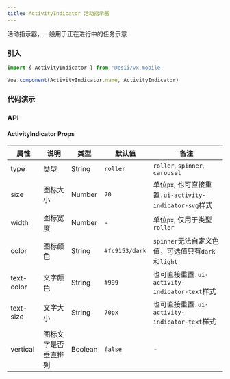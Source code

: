 ```yaml
---
title: ActivityIndicator 活动指示器
---
```


活动指示器，一般用于正在进行中的任务示意

### 引入

```javascript
import { ActivityIndicator } from '@csii/vx-mobile'

Vue.component(ActivityIndicator.name, ActivityIndicator)
```

### 代码演示
<!-- DEMO -->

### API

#### ActivityIndicator Props
|属性 | 说明 | 类型 | 默认值 | 备注 |
|----|-----|------|------|------|
|type|类型|String|`roller`|`roller`, `spinner`, `carousel`|
|size|图标大小|Number|`70`|单位`px`, 也可直接重置`.ui-activity-indicator-svg`样式|
|width|图标宽度|Number|-|单位`px`, 仅用于类型`roller`|
|color|图标颜色|String|`#fc9153/dark`|`spinner`无法自定义色值，可选值只有`dark`和`light`|
|text-color|文字颜色|String|`#999`|也可直接重置`.ui-activity-indicator-text`样式|
|text-size|文字大小|String|`70px`|也可直接重置`.ui-activity-indicator-text`样式|
|vertical|图标文字是否垂直排列|Boolean|`false`|-|
